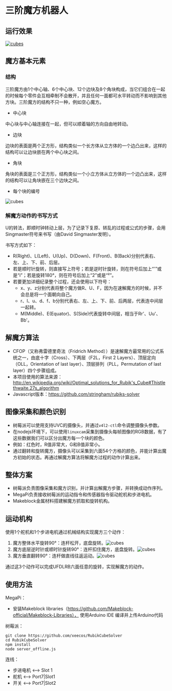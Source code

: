 # 三阶魔方机器人

## 运行效果

[![cubes](https://github.com/xeecos/RubikCubeSolver/raw/master/images/5.jpg)](http://v.youku.com/v_show/id_XMTU3NTA0NjE5Ng==.html)

## 魔方基本元素
### 结构

三阶魔方由1个中心轴、6个中心块、12个边块及8个角块构成，当它们组合在一起的时候每个零件会互相牵制不会散开，并且任何一面都可水平转动而不影响到其他方块。三阶魔方的结构不只一种，例如空心魔方。
 * 中心块
  
  中心块与中心轴连接在一起，但可以顺着轴的方向自由地转动。

 * 边块
  
  边块的表面是两个正方形，结构类似一个长方体从立方体的一个边凸出来，这样的结构可以让边块嵌在两个中心块之间。

 * 角块
  
  角块的表面是三个正方形，结构类似一个小立方体从立方体的一个边凸出来，这样的结构可以让角块嵌在三个边块之间。

 * 每个块的编号
 
  ![cubes](https://github.com/xeecos/RubikCubeSolver/raw/master/images/1.jpg)

### 解魔方动作的书写方式
  U的转法，即顺时钟转动上层，为了记录下复原、转乱的过程或公式的步骤，会用Singmaster符号来书写（由David Singmaster发明）。
  
  书写方式如下：
  * R(Right)、L(Left)、U(Up)、D(Down)、F(Front)、B(Back)分别代表右、左、上、下、前、后层。
  * 若是顺时针旋转，则直接写上符号；若是逆时针旋转，则在符号后加上“'”或是“i”；若是旋转180°，则在符号后加上“2”或是“²”。
  * 若要更加详细纪录整个过程，还会使用以下符号：
    - x、y、z分别代表将整个魔方做R、U、F，因为在速解魔方的时候，并不会总是将一个面朝向自己。
    - r、l、u、d、f、b分别代表右、左、上、下、前、后两层，代表连中间层一起转。
    - M(Middle)、E(Equator)、S(Side)代表旋转中间层，相当于Rr'、Uu'、Bb'。

## 解魔方算法

 * CFOP（又称弗雷德里奇法（Fridrich Method））是速解魔方最常用的公式系统之一，由底十字（Cross）、下两层（F2L，First 2 Layers）、顶层定向（OLL，Orientation of last layer）、顶层排列（PLL，Permutation of last layer）四个步骤组成。
 * 本项目使用的算法来源：http://en.wikipedia.org/wiki/Optimal_solutions_for_Rubik's_Cube#Thistlethwaite.27s_algorithm
 * Javascript版本：https://github.com/stringham/rubiks-solver

## 图像采集和颜色识别

 * 树莓派可以使用支持UVC的摄像头，并通过```v4l2-ctl```命令调整摄像头参数。
 * 在nodejs环境下，可以使用```linuxcam```采集到摄像头每帧图像的RGB数据，有了这些数据我们可以区分出魔方每一个块的颜色。
 * 例如：红色时，R值非常大，G和B值非常小。
 * 通过翻转和旋转魔方，摄像头可以采集到六面54个方格的颜色，并能计算出魔方初始的状态。再通过解魔方算法将解魔方过程的动作计算出来。

## 整体方案

 * 树莓派负责图像采集和魔方识别，并计算出解魔方步骤，并转换成动作序列。
 * MegaPi负责接收树莓派的运动指令和传感器指令驱动舵机和步进电机。
 * Makeblock金属材料搭建解魔方抓取和旋转机构。

## 运动机构

使用1个舵机和1个步进电机通过机械结构实现魔方三个动作：

 1. 魔方整体水平旋转90°：连杆松开，底盘旋转。![cubes](https://github.com/xeecos/RubikCubeSolver/raw/master/images/4.jpg)
 2. 魔方底层逆时针或顺时针旋转90°：连杆扣住魔方，底盘旋转。![cubes](https://github.com/xeecos/RubikCubeSolver/raw/master/images/3.jpg)
 3. 魔方垂直翻转90°：连杆做直线往返运动。![cubes](https://github.com/xeecos/RubikCubeSolver/raw/master/images/2.jpg)

通过这3个动作可以完成UFDLRB六面任意的旋转，实现解魔方的动作。

## 使用方法

MegaPi：

 * 安装Makeblock libraries（https://github.com/Makeblock-official/Makeblock-Libraries）， 使用Arduino IDE 编译并上传Arduino代码

树莓派：

 ```
 git clone https://github.com/xeecos/RubikCubeSolver
 cd RubikCubeSolver
 npm install
 node server_offline.js
 ```
 连线：
  * 步进电机 <--> Slot 1
  * 舵机 <--> Port7|Slot1
  * 开关 <--> Port7|Slot2
